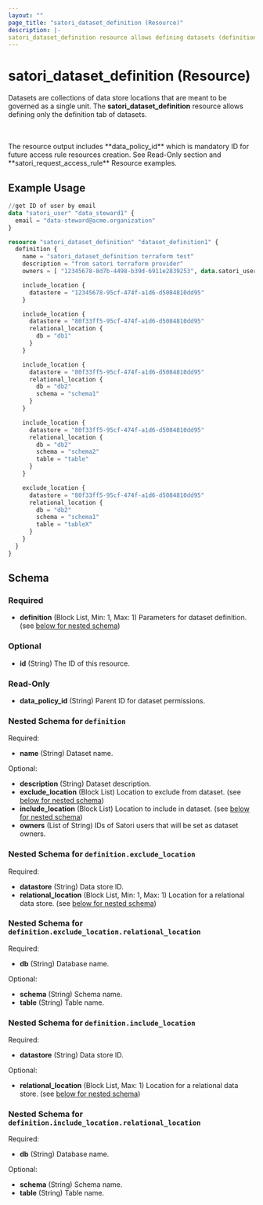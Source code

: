 ```yaml
---
layout: ""
page_title: "satori_dataset_definition (Resource)"
description: |-
satori_dataset_definition resource allows defining datasets (definition tab only).
---
```


# satori_dataset_definition (Resource)

Datasets are collections of data store locations that are meant to be governed as a single unit.
The **satori_dataset_definition** resource allows defining only the definition tab of datasets.

<br />
<br />
The resource output includes **data_policy_id** which is mandatory ID for future access rule resources creation.
See Read-Only section and **satori_request_access_rule** Resource examples.

## Example Usage

```terraform
//get ID of user by email
data "satori_user" "data_steward1" {
  email = "data-steward@acme.organization"
}

resource "satori_dataset_definition" "dataset_definition1" {
  definition {
    name = "satori_dataset_definition terraform test"
    description = "from satori terraform provider"
    owners = [ "12345678-8d7b-4498-b39d-6911e2839253", data.satori_user.data_steward1.id ]

    include_location {
      datastore = "12345678-95cf-474f-a1d6-d5084810dd95"
    }

    include_location {
      datastore = "80f33ff5-95cf-474f-a1d6-d5084810dd95"
      relational_location {
        db = "db1"
      }
    }

    include_location {
      datastore = "80f33ff5-95cf-474f-a1d6-d5084810dd95"
      relational_location {
        db = "db2"
        schema = "schema1"
      }
    }

    include_location {
      datastore = "80f33ff5-95cf-474f-a1d6-d5084810dd95"
      relational_location {
        db = "db2"
        schema = "schema2"
        table = "table"
      }
    }

    exclude_location {
      datastore = "80f33ff5-95cf-474f-a1d6-d5084810dd95"
      relational_location {
        db = "db2"
        schema = "schema1"
        table = "tableX"
      }
    }
  }
}
```

<!-- schema generated by tfplugindocs -->
## Schema

### Required

- **definition** (Block List, Min: 1, Max: 1) Parameters for dataset definition. (see [below for nested schema](#nestedblock--definition))

### Optional

- **id** (String) The ID of this resource.

### Read-Only

- **data_policy_id** (String) Parent ID for dataset permissions.

<a id="nestedblock--definition"></a>
### Nested Schema for `definition`

Required:

- **name** (String) Dataset name.

Optional:

- **description** (String) Dataset description.
- **exclude_location** (Block List) Location to exclude from dataset. (see [below for nested schema](#nestedblock--definition--exclude_location))
- **include_location** (Block List) Location to include in dataset. (see [below for nested schema](#nestedblock--definition--include_location))
- **owners** (List of String) IDs of Satori users that will be set as dataset owners.

<a id="nestedblock--definition--exclude_location"></a>
### Nested Schema for `definition.exclude_location`

Required:

- **datastore** (String) Data store ID.
- **relational_location** (Block List, Min: 1, Max: 1) Location for a relational data store. (see [below for nested schema](#nestedblock--definition--exclude_location--relational_location))

<a id="nestedblock--definition--exclude_location--relational_location"></a>
### Nested Schema for `definition.exclude_location.relational_location`

Required:

- **db** (String) Database name.

Optional:

- **schema** (String) Schema name.
- **table** (String) Table name.



<a id="nestedblock--definition--include_location"></a>
### Nested Schema for `definition.include_location`

Required:

- **datastore** (String) Data store ID.

Optional:

- **relational_location** (Block List, Max: 1) Location for a relational data store. (see [below for nested schema](#nestedblock--definition--include_location--relational_location))

<a id="nestedblock--definition--include_location--relational_location"></a>
### Nested Schema for `definition.include_location.relational_location`

Required:

- **db** (String) Database name.

Optional:

- **schema** (String) Schema name.
- **table** (String) Table name.